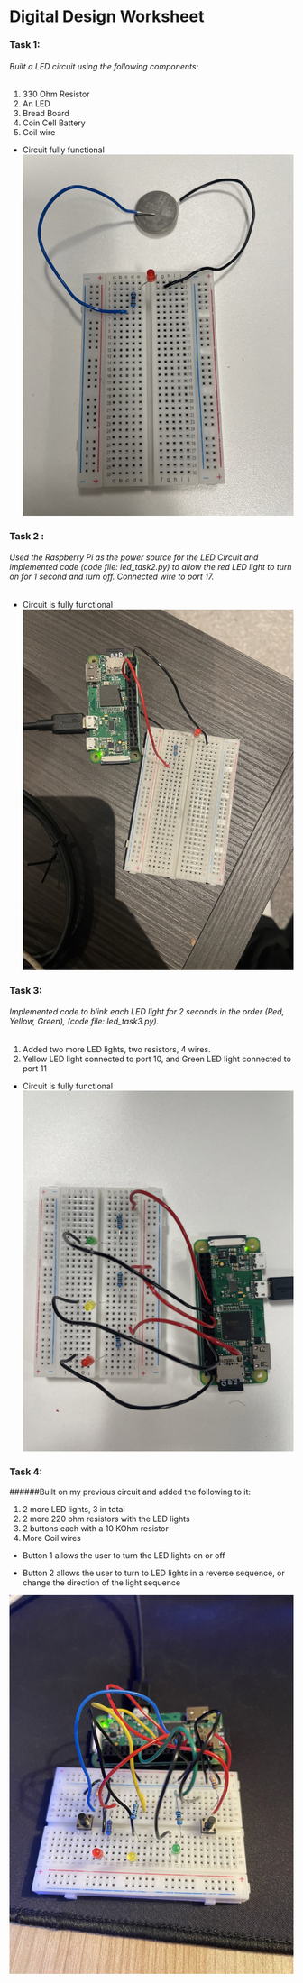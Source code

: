 # Digital Design Worksheet


### Task 1:
###### Built a LED circuit using the following components:
1. 330 Ohm Resistor
2. An LED
3. Bread Board
4. Coin Cell Battery
5. Coil wire

* Circuit fully functional
![led circuit 1](./LED_circuit.jpeg)


### Task 2 :
######  Used the Raspberry Pi as the power source for the LED Circuit and implemented code (code file: led_task2.py) to allow the red LED  light to turn on for 1 second and turn off. Connected wire to port 17.
* Circuit is fully functional
![led circuit 2](./LED_circuit2.jpeg)


### Task 3:
######  Implemented code to blink each LED light for 2 seconds in the order (Red, Yellow, Green), (code file: led_task3.py).
1. Added two more LED lights, two resistors, 4 wires. 
2. Yellow LED light connected to port 10, and Green LED light connected to port 11

* Circuit is fully functional
![led circuit 3](./LED_circuit3.jpeg)

### Task 4:
######Built on my previous circuit and added the following to it:
1. 2 more LED lights, 3 in total
2. 2 more 220 ohm resistors with the LED lights
3. 2 buttons each with a 10 KOhm resistor
4. More Coil wires

- Button 1 allows the user to turn the LED lights on or off

- Button 2 allows the user to turn to LED lights in a reverse sequence, or change the direction of the light sequence

![led circuit 4](./LED_circuit4.jpeg)
